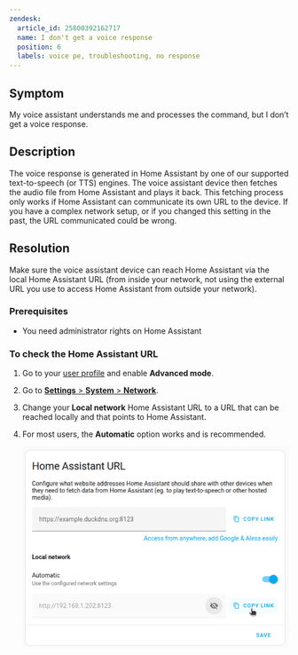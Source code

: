```yaml
---
zendesk:
  article_id: 25800392162717
  name: I don't get a voice response
  position: 6
  labels: voice pe, troubleshooting, no response
---
```


## Symptom

My voice assistant understands me and processes the command, but I don’t get a voice response.

## Description

The voice response is generated in Home Assistant by one of our supported text-to-speech (or TTS) engines. The voice assistant device then fetches the audio file from Home Assistant and plays it back. This fetching process only works if Home Assistant can communicate its own URL to the device. If you have a complex network setup, or if you changed this setting in the past, the URL communicated could be wrong.

## Resolution

Make sure the voice assistant device can reach Home Assistant via the local Home Assistant URL (from inside your network, not using the external URL you use to access Home Assistant from outside your network).

### Prerequisites

- You need administrator rights on Home Assistant

### To check the Home Assistant URL

1. Go to your [user profile](https://my.home-assistant.io/redirect/profile/) and enable **Advanced mode**.
2. Go to [**Settings** > **System** > **Network**](https://my.home-assistant.io/redirect/network/).
3. Change your **Local network** Home Assistant URL to a URL that can be reached locally and that points to Home Assistant.
4. For most users, the **Automatic** option works and is recommended.

   ![Screenshot of the network settings](/static/img/voice-pe/local_network_automatic.png)
